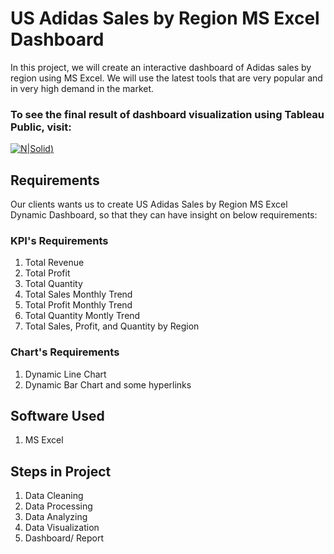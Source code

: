 # US Adidas Sales by Region MS Excel Dashboard

In this project, we will create an interactive dashboard of Adidas sales by region using MS Excel. We will use the latest tools that are very popular and in very high demand in the market.

### To see the final result of dashboard visualization using Tableau Public, visit:

[![N|Solid](https://img.shields.io/badge/Microsoft_Excel-217346?style=for-the-badge&logo=microsoft-excel&logoColor=white))](https://onedrive.live.com/embed?resid=650C4DB5A26DD3C%211268&authkey=%21AOg_iX-46AlQuK0&em=2&AllowTyping=True&ActiveCell='Dashboard'!BK14&wdHideGridlines=True&wdHideHeaders=True&wdInConfigurator=True&wdInConfigurator=True)

## Requirements

Our clients wants us to create US Adidas Sales by Region MS Excel Dynamic Dashboard, so that they can have insight on below requirements:

### KPI's Requirements
1. Total Revenue
2. Total Profit
3. Total Quantity
4. Total Sales Monthly Trend
5. Total Profit Monthly Trend
6. Total Quantity Montly Trend
7. Total Sales, Profit, and Quantity by Region

### Chart's Requirements
1. Dynamic Line Chart
2. Dynamic Bar Chart
   and some hyperlinks

## Software Used
1. MS Excel

## Steps in Project
1. Data Cleaning
2. Data Processing
3. Data Analyzing
4. Data Visualization
5. Dashboard/ Report
   

